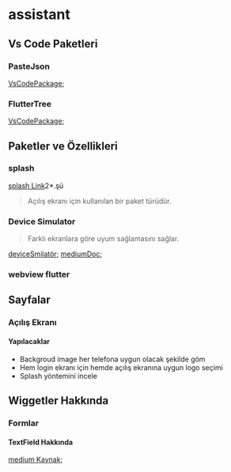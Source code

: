 # assistant

## Vs Code Paketleri

### PasteJson

[VsCodePackage](https://marketplace.visualstudio.com/items?itemName=quicktype.quicktype);

### FlutterTree

[VsCodePackage](https://marketplace.visualstudio.com/items?itemName=marcelovelasquez.flutter-tree);

## Paketler ve Özellikleri
### splash
[splash Link](https://pub.dev/packages/custom_splash#-installing-tab-)2*.şü
 
> Açılış ekranı için kullanılan bir paket türüdür.

### Device Simulator

> Farklı ekranlara göre uyum sağlamasını sağlar.

[deviceSmilatör](https://pub.dev/packages/device_simulator);
[mediumDoc](https://medium.com/flutter-community/building-flutter-apps-for-multiple-screen-sizes-and-devices-5ec7f86df96e);

### webview flutter


## Sayfalar

### Açılış Ekranı

#### Yapılacaklar
- Backgroud image her telefona uygun olacak şekilde göm
- Hem login ekranı için hemde açılış ekranına uygun logo seçimi
- Splash yöntemini incele


## Wiggetler Hakkında

### Formlar

#### TextField Hakkında

[medium Kaynak](https://medium.com/flutter-community/a-deep-dive-into-flutter-textfields-f0e676aaab7a);